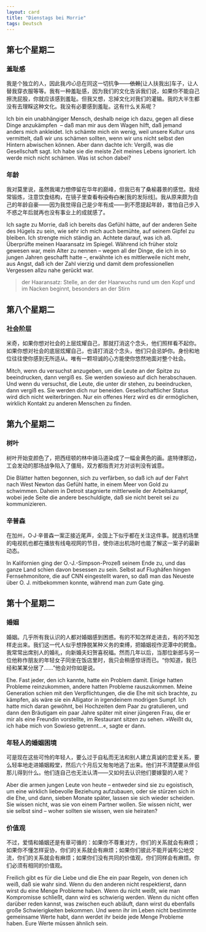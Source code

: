 ```yaml
---
layout: card
title: "Dienstags bei Morrie"
tags: Deutsch
---
```


## 第七个星期二

### 羞耻感

我是个独立的人，因此我*内心*总在同这一切抗争——~~依赖~~[让人扶我出]车子，让人替我穿衣服等等。我有一种羞耻感，因为我们的文化告诉我们说，如果你不能自己擦洗屁股，你就应该感到羞耻。但我又想，忘掉文化对我们的灌输。我的大半生都没有去理睬这种文化。我没有必要感到羞耻。这有什么关系呢？

Ich bin ein unabhängiger Mensch, deshalb neige ich dazu, gegen all diese Dinge anzukämpfen  – daß man mir aus dem Wagen hilft, daß jemand anders mich ankleidet. Ich schämte mich ein wenig, weil unsere Kultur uns vermittelt, daß wir uns schämen sollten, wenn wir uns nicht selbst den Hintern abwischen können. Aber dann dachte ich: Vergiß, was die Gesellschaft sagt. Ich habe sie die meiste Zeit meines Lebens ignoriert. Ich werde mich nicht schämen. Was ist schon dabei?

### 年龄

我对莫里说，虽然我竭力想停留在华年的巅峰，但我已有了桑榆暮景的感觉。我经常锻炼，注意饮食结构，在镜子里查看~~有没有白发~~[我的发际线]。我从原来颇为自己的年龄自豪——因为我觉得自己是少年有成——到不愿提起年龄，害怕自己步入不惑之年后就再也没有事业上的成就感了。

Ich sagte zu Morrie, daß ich bereits das Gefühl hätte, auf der anderen Seite des Hügels zu sein, wie sehr ich mich auch bemühte, auf seinem Gipfel zu bleiben. Ich strengte mich ständig an. Achtete darauf, was ich aß. Überprüfte meinen Haaransatz im Spiegel. Während ich früher stolz gewesen war, mein Alter zu nennen – wegen all der Dinge, die ich in so jungen Jahren geschafft hatte –, erwähnte ich es mittlerweile nicht mehr, aus Angst, daß ich der Zahl vierzig und damit dem professionellen Vergessen allzu nahe gerückt war.

> der Haaransatz: Stelle, an der der Haarwuchs rund um den Kopf und im Nacken beginnt, besonders an der Stirn

## 第八个星期二

### 社会阶层

米奇，如果你想对社会的上层炫耀自己，那就打消这个念头，他们照样看不起你。如果你想对社会的底层炫耀自己，也请打消这个念头，他们只会忌妒你。身份和地位往往使你感到无所适从。唯有一颗坦诚的心方能使你悠然地面对整个社会。

Mitch, wenn du versuchst anzugeben, um die Leute an der Spitze zu beeindrucken, dann vergiß es. Sie werden sowieso auf dich herabschauen. Und wenn du versuchst, die Leute, die unter dir stehen, zu beeindrucken, dann vergiß es. Sie werden dich nur beneiden. Gesellschaftlicher Status wird dich nicht weiterbringen. Nur ein offenes Herz wird es dir ermöglichen, wirklich Kontakt zu anderen Menschen zu finden.

## 第九个星期二

### 树叶

树叶开始变颜色了，把西纽顿的林中骑马道染成了一幅金黄色的画。底特律那边，工会发动的那场战争陷入了僵局，双方都指责对方对谈判没有诚意。

Die Blätter hatten begonnen, sich zu verfärben, so daß ich auf der Fahrt nach West Newton das Gefühl hatte, in einem Meer von Gold zu schwimmen. Daheim in Detroit stagnierte mittlerweile der Arbeitskampf, wobei jede Seite die andere beschuldigte, daß sie nicht bereit sei zu kommunizieren.

### 辛普森

在加州，O·J·辛普森一案正接近尾声，全国上下似乎都在关注这件事。就连机场里的电视机也都在播放有线电视网的节目，使你进出机场时也能了解这一案子的最新动态。

In Kalifornien ging der O.-J.-Simpson-Prozeß seinem Ende zu, und das ganze Land schien davon besessen zu sein. Selbst auf Flughäfen hingen Fernsehmonitore, die auf CNN eingestellt waren, so daß man das Neueste über O. J. mitbekommen konnte, während man zum Gate ging.

## 第十个星期二

### 婚姻

婚姻。几乎所有我认识的人都对婚姻感到困惑。有的不知怎样走进去，有的不知怎样走出来。我们这一代人似乎想挣脱某种义务的束缚，把婚姻视作泥潭中的鳄鱼。我常常出席别人的婚礼，向新婚夫妇贺喜祝福。然而几年以后，当那位新郎与另一位他称作朋友的年轻女子同坐在饭店里时，我只会稍感惊讶而已。“你知道，我已经和某某分居了……”他会对你如是说。

Ehe. Fast jeder, den ich kannte, hatte ein Problem damit. Einige hatten Probleme reinzukommen, andere hatten Probleme rauszukommen. Meine Generation schien mit den Verpflichtungen, die die Ehe mit sich brachte, zu kämpfen, als wäre sie ein Alligator in irgendeinem modrigen Sumpf. Ich hatte mich daran gewöhnt, bei Hochzeiten dem Paar zu gratulieren, und dann den Bräutigam ein paar Jahre später mit einer jüngeren Frau, die er mir als eine Freundin vorstellte, im Restaurant sitzen zu sehen. »Weißt du, ich habe mich von Sowieso getrennt…«, sagte er dann.

### 年轻人的婚姻困境

可是现在这些可怜的年轻人，要么过于自私而无法和别人建立真诚的恋爱关系，要么轻率地走进婚姻殿堂，然后六个月后又匆匆地逃了出来。他们并不清楚要从伴侣那儿得到什么。他们连自己也无法认清——又如何去认识他们要嫁娶的人呢？

Aber die armen jungen Leute von heute – entweder sind sie zu egoistisch, um eine wirklich liebevolle Beziehung aufzubauen, oder sie stürzen sich in die Ehe, und dann, sieben Monate später, lassen sie sich wieder scheiden. Sie wissen nicht, was sie von einem Partner wollen. Sie wissen nicht, wer sie selbst sind – woher sollten sie wissen, wen sie heiraten?

### 价值观

不过，爱情和婚姻还是有章可循的：如果你不尊重对方，你们的关系就会有麻烦；如果你不懂怎样妥协，你们的关系就会有麻烦；如果你们彼此不能开诚布公地交流，你们的关系就会有麻烦；如果你们没有共同的价值观，你们同样会有麻烦。你们必须有相同的价值观。

Freilich gibt es für die Liebe und die Ehe ein paar Regeln, von denen ich weiß, daß sie wahr sind. Wenn du den anderen nicht respektierst, dann wirst du eine Menge Probleme haben. Wenn du nicht weißt, wie man Kompromisse schließt, dann wird es schwierig werden. Wenn du nicht offen darüber reden kannst, was zwischen euch abläuft, dann wirst du ebenfalls große Schwierigkeiten bekommen. Und wenn ihr im Leben nicht bestimmte gemeinsame Werte habt, dann werdet ihr beide jede Menge Probleme haben. Eure Werte müssen ähnlich sein.
